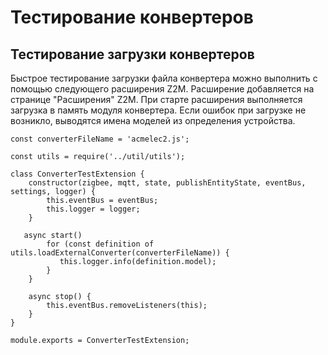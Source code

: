 # Тестирование конвертеров #
## Тестирование загрузки конвертеров ##
Быстрое тестирование загрузки файла конвертера можно выполнить с помощью следующего расширения Z2M. Расширение добавляется на странице "Расширения" Z2M.
При старте расширения выполняется загрузка в память модуля конвертера. Если ошибок при загрузке не возникло, выводятся имена моделей из определения устройства.
```
const converterFileName = 'acmelec2.js';

const utils = require('../util/utils');

class ConverterTestExtension {
    constructor(zigbee, mqtt, state, publishEntityState, eventBus, settings, logger) {
        this.eventBus = eventBus;
        this.logger = logger;
    }

   async start() 
        for (const definition of utils.loadExternalConverter(converterFileName)) {
           this.logger.info(definition.model);   
        }
    }

    async stop() {
        this.eventBus.removeListeners(this);
    }
}

module.exports = ConverterTestExtension;
```
